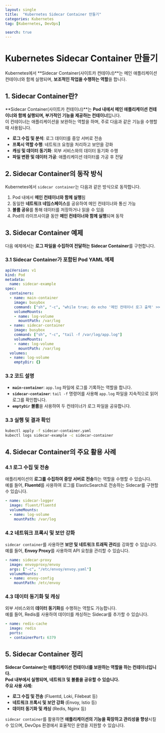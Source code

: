 ```yaml
---
layout: single
title:  "Kubernetes Sidecar Container 만들기"
categories: Kubernetes
tag: [Kubernetes, DevOps]

search: true
---
```


# Kubernetes Sidecar Container 만들기  

Kubernetes에서 **Sidecar Container(사이트카 컨테이너)**는 메인 애플리케이션 컨테이너와 함께 실행되며, **보조적인 작업을 수행하는 역할**을 합니다. 

## 1. Sidecar Container란?  
**Sidecar Container(사이트카 컨테이너)**는 **Pod 내에서 메인 애플리케이션 컨테이너와 함께 실행되며, 부가적인 기능을 제공하는 컨테이너**입니다.  
이 컨테이너는 애플리케이션을 보완하는 역할을 하며, 주로 다음과 같은 기능을 수행할 때 사용됩니다.  

- **로그 수집 및 분석**: 로그 데이터를 중앙 서버로 전송  
- **프록시 역할 수행**: 네트워크 요청을 처리하고 보안을 강화  
- **캐싱 및 데이터 동기화**: 외부 서비스와의 데이터 동기화 수행  
- **파일 변환 및 데이터 가공**: 애플리케이션 데이터를 가공 후 전달  

## 2. Sidecar Container의 동작 방식  
Kubernetes에서 `sidecar container`는 다음과 같은 방식으로 동작합니다.  

1. Pod 내에서 **메인 컨테이너와 함께 실행**됨  
2. 동일한 **네트워크 네임스페이스**를 공유하여 메인 컨테이너와 통신 가능  
3. **볼륨 공유**를 통해 데이터를 저장하거나 읽을 수 있음  
4. Pod의 라이프사이클 동안 **메인 컨테이너와 함께 실행**되며 동작  

## 3. Sidecar Container 예제  
다음 예제에서는 **로그 파일을 수집하여 전달하는 Sidecar Container**를 구현합니다.  

### 3.1 Sidecar Container가 포함된 Pod YAML 예제  

```yaml
apiVersion: v1
kind: Pod
metadata:
  name: sidecar-example
spec:
  containers:
  - name: main-container
    image: busybox
    command: ["sh", "-c", "while true; do echo '메인 컨테이너 로그 출력' >> /var/log/app.log; sleep 5; done"]
    volumeMounts:
    - name: log-volume
      mountPath: /var/log
  - name: sidecar-container
    image: busybox
    command: ["sh", "-c", "tail -f /var/log/app.log"]
    volumeMounts:
    - name: log-volume
      mountPath: /var/log
  volumes:
  - name: log-volume
    emptyDir: {}
```
### 3.2 코드 설명  
- **`main-container`**: `app.log` 파일에 로그를 기록하는 역할을 합니다.  
- **`sidecar-container`**: `tail -f` 명령어를 사용해 `app.log` 파일을 지속적으로 읽어 로그를 확인합니다.  
- **`emptyDir` 볼륨**을 사용하여 두 컨테이너가 로그 파일을 공유합니다.  

### 3.3 실행 및 결과 확인  

```bash
kubectl apply -f sidecar-container.yaml
kubectl logs sidecar-example -c sidecar-container
```

## 4. Sidecar Container의 주요 활용 사례  

### 4.1 로그 수집 및 전송  
애플리케이션의 **로그를 수집하여 중앙 서버로 전송**하는 역할을 수행할 수 있습니다.  
예를 들어, **Fluentd**를 사용하여 로그를 ElasticSearch로 전송하는 Sidecar를 구현할 수 있습니다.  

```yaml
- name: sidecar-logger
  image: fluent/fluentd
  volumeMounts:
  - name: log-volume
    mountPath: /var/log
```
### 4.2 네트워크 프록시 및 보안 강화  
`sidecar container`를 사용하면 **보안 및 네트워크 트래픽 관리**를 강화할 수 있습니다.  
예를 들어, **Envoy Proxy**를 사용하여 API 요청을 관리할 수 있습니다.  

```yaml
- name: sidecar-proxy
  image: envoyproxy/envoy
  args: ["-c", "/etc/envoy/envoy.yaml"]
  volumeMounts:
  - name: envoy-config
    mountPath: /etc/envoy
```

### 4.3 데이터 동기화 및 캐싱  
외부 서비스와의 **데이터 동기화**를 수행하는 역할도 가능합니다.  
예를 들어, Redis를 사용하여 데이터를 캐싱하는 Sidecar를 추가할 수 있습니다.  

```yaml
- name: redis-cache
  image: redis
  ports:
  - containerPort: 6379
```
## 5. Sidecar Container 정리  
**Sidecar Container는 애플리케이션 컨테이너를 보완하는 역할을 하는 컨테이너입니다.**  
 **Pod 내부에서 실행되며, 네트워크 및 볼륨을 공유할 수 있습니다.**  
 **주요 사용 사례:**  
   - **로그 수집 및 전송** (Fluentd, Loki, Filebeat 등)  
   - **네트워크 프록시 및 보안 강화** (Envoy, Istio 등)  
   - **데이터 동기화 및 캐싱** (Redis, Nginx 등)  

`sidecar container`를 활용하면 **애플리케이션의 기능을 확장하고 관리성을 향상**시킬 수 있으며, DevOps 환경에서 효율적인 운영을 지원할 수 있습니다.  



